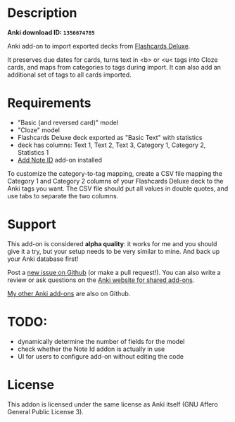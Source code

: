 # Description

**Anki download ID: `1356674785`**

Anki add-on to import exported decks from [Flashcards Deluxe](http://flashcardsdeluxe.com).

It preserves due dates for cards, turns text in &lt;b&gt; or &lt;u&lt; tags
into Cloze cards, and maps from categories to tags during import. It can also
add an additional set of tags to all cards imported.

# Requirements

- "Basic (and reversed card)" model
- "Cloze" model
- Flashcards Deluxe deck exported as "Basic Text" with statistics
- deck has columns: Text 1, Text 2, Text 3, Category 1, Category 2, Statistics 1
- [Add Note ID](https://ankiweb.net/shared/info/1672832404) add-on installed

To customize the category-to-tag mapping, create a CSV file mapping the
Category 1 and Category 2 columns of your Flashcards Deluxe deck to the Anki
tags you want. The CSV file should put all values in double quotes, and use tabs
to separate the two columns.

# Support

This add-on is considered **alpha quality**: it works for me and you should give
it a try, but your setup needs to be very similar to mine. And back up your Anki
database first!

Post a
[new issue on Github](https://github.com/Arthaey/anki-flashcards-deluxe-importer/issues/new)
(or make a pull request!). You can also write a review or ask questions on the
[Anki website for shared add-ons](https://ankiweb.net/shared/info/1356674785).

[My other Anki add-ons](https://github.com/search?q=user%3AArthaey+anki)
are also on Github.

# TODO:

- dynamically determine the number of fields for the model
- check whether the Note Id addon is actually in use
- UI for users to configure add-on without editing the code

# License

This addon is licensed under the same license as Anki itself (GNU Affero General
Public License 3).
